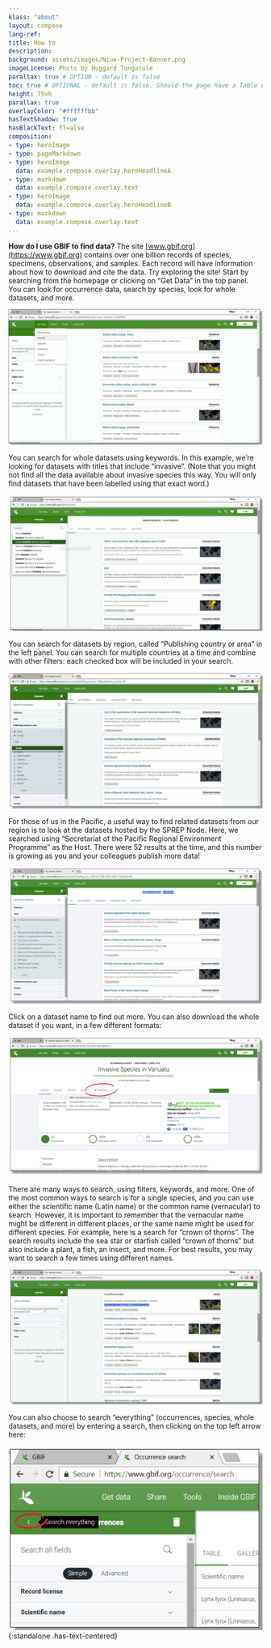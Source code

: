 ```yaml
---
klass: "about"
layout: compose
lang-ref: 
title: How to
description:
background: assets/images/Niue-Project-Banner.png
imageLicense: Photo by Huggard Tongatule
parallax: true # OPTION - default is false
toc: true # OPTIONAL - default is false. Should the page have a Table of Contents
height: 75vh
parallax: true
overlayColor: "#ffffffbb"
hasTextShadow: true
hasBlackText: fl=alse
composition:
- type: heroImage
- type: pageMarkdown
- type: heroImage
  data: example.compose.overlay.heroHeadlineA
- type: markdown
  data: example.compose.overlay.text
- type: heroImage
  data: example.compose.overlay.heroHeadlineB
- type: markdown
  data: example.compose.overlay.text
---
```


**How do I use GBIF to find data?**
The site [www.gbif.org](https://www.gbif.org) contains over one billion records of species, specimens, observations, and
samples. Each record will have information about how to download and cite the data. Try exploring
the site!
Start by searching from the homepage or clicking on “Get Data” in the top panel. You can look for
occurrence data, search by species, look for whole datasets, and more.

![Image of How-to-1](/assets/images/How-to/1.png)

You can search for whole datasets using keywords. In this example, we’re looking for datasets with
titles that include “invasive”. (Note that you might not find all the data available about invasive
species this way. You will only find datasets that have been labelled using that exact word.)

![Image of How-to-1](/assets/images/How-to/2.png)

You can search for datasets by region, called “Publishing country or area” in the left panel. You can
search for multiple countries at a time and combine with other filters: each checked box will be
included in your search.

![Image of How-to-1](/assets/images/How-to/3.png)

For those of us in the Pacific, a useful way to find related datasets from our region is to look at the
datasets hosted by the SPREP Node. Here, we searched using “Secretariat of the Pacific Regional
Environment Programme” as the Host. There were 52 results at the time, and this number is
growing as you and your colleagues publish more data!

![Image of How-to-1](/assets/images/How-to/4.png)

Click on a dataset name to find out more. You can also download the whole dataset if you want, in
a few different formats:

![Image of How-to-1](/assets/images/How-to/5.png)

There are many ways to search, using filters, keywords, and more. One of the most common ways
to search is for a single species, and you can use either the scientific name (Latin name) or the
common name (vernacular) to search. However, it is important to remember that the vernacular
name might be different in different places, or the same name might be used for different species.
For example, here is a search for “crown of thorns”. The search results include the sea star or starfish
called “crown of thorns” but also include a plant, a fish, an insect, and more. For best results, you
may want to search a few times using different names.

![Image of How-to-1](/assets/images/How-to/6.png)

You can also choose to search “everything” (occurrences, species, whole datasets, and more) by
entering a search, then clicking on the top left arrow here:

![Image of How-to-1](/assets/images/How-to/7.png){:standalone .has-text-centered}
